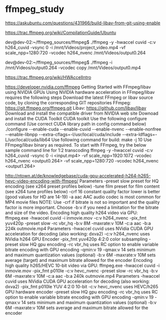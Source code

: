 # ffmpeg_study

https://askubuntu.com/questions/431966/build-libav-from-git-using-enable

https://trac.ffmpeg.org/wiki/CompilationGuide/Ubuntu

dev@dev-02:~/ffmpeg_sources/ffmpeg$ ./ffmpeg -y -hwaccel cuvid -c:v h264_cuvid -vsync 0 -i /mnt/Videos/project_video.mp4 -vf scale_npp=1280:720 -vcodec h264_nvenc /mnt/Videos/output0.264

dev@dev-02:~/ffmpeg_sources/ffmpeg$ ./ffmpeg -i /mnt/Videos/output0.264 -vcodec copy /mnt/Videos/output0.mp4

https://trac.ffmpeg.org/wiki/HWAccelIntro


https://developer.nvidia.com/ffmpeg
Getting Started with FFmpeg/libav using NVIDIA GPUs
Using NVIDIA hardware acceleration in FFmpeg/libav requires the following steps
Download the latest FFmpeg or libav source code, by cloning the corresponding GIT repositories
FFmpeg: https://git.ffmpeg.org/ffmpeg.git
Libav: https://github.com/libav/libav
Download and install the compatible driver from NVIDIA web site
Downoad and install the CUDA Toolkit CUDA toolkit
Use the following configure command (Use correct CUDA library path in config command below) 
./configure --enable-cuda --enable-cuvid --enable-nvenc --enable-nonfree --enable-libnpp 
--extra-cflags=-I/usr/local/cuda/include --extra-ldflags=-L/usr/local/cuda/lib64
Use following command for build: make -j 10
Use FFmpeg/libav binary as required. To start with FFmpeg, try the below sample command line for 1:2 transcoding
ffmpeg -y -hwaccel cuvid -c:v h264_cuvid -vsync 0 -i <input.mp4> -vf scale_npp=1920:1072
-vcodec h264_nvenc <output0.264> -vf scale_npp=1280:720 -vcodec h264_nvenc <output1.264>

http://ntown.at/de/knowledgebase/cuda-gpu-accelerated-h264-h265-hevc-video-encoding-with-ffmpeg/
Parameters
-preset slow preset for HQ encoding (see x264 preset profiles below)
-tune film preset for film content (see x264 tune profiles below)
-crf 16 constant quality factor lower is better (good values for HD are 14-19)
-a aac AAC audio codec is most common for MP4 movie files
NOTE: Use -crf if bitrate is not so important and the quality factor is more important. Choose -b:v if you need a limitation for the bitrate and size of the video.
Encoding high quality h264 video via GPU:
ffmpeg.exe -hwaccel cuvid -i inmovie.mov -c:v h264_nvenc -pix_fmt yuv420p -preset slow -rc vbr_hq -b:v 8M -maxrate:v 10M -c:a aac -b:a 224k outmovie.mp4
Parameters
-hwaccel cuvid uses NVidia CUDA GPU acceleration for decoding (also working: dxva2)
-c:v h264_nvenc uses NVidia h264 GPU Encoder
-pix_fmt yuv420p 4:2:0 color subsampling
-preset slow HQ gpu encoding
-rc vbr_hq uses RC option to enable variable bitrate encoding with GPU encoding
-qmin:v 19 -qmax:v 14 sets minimum and maximum quantization values (optional)
-b:v 6M -maxrate:v 10M sets average (target) and maximum bitrate allowed for the encoder
Encoding high quality h265/HEVC 10-bit video via GPU:
ffmpeg.exe -hwaccel cuvid -i inmovie.mov -pix_fmt p010le -c:v hevc_nvenc -preset slow -rc vbr_hq -b:v 6M -maxrate:v 10M -c:a aac -b:a 240k outmovie.mp4 
Parameters
-hwaccel cuvid uses NVidia CUDA GPU acceleration for decoding (also working: dxva2)
-pix_fmt p010le YUV 4:2:0 10-bit
-c:v hevc_nvenc uses HEVC/h265 GPU hardware encoder
-preset slow HQ gpu encoding
-rc vbr_hq uses RC option to enable variable bitrate encoding with GPU encoding
-qmin:v 19 -qmax:v 14 sets minimum and maximum quantization values (optional)
-b:v 6M -maxrate:v 10M sets average and maximum bitrate allowed for the encoder 
